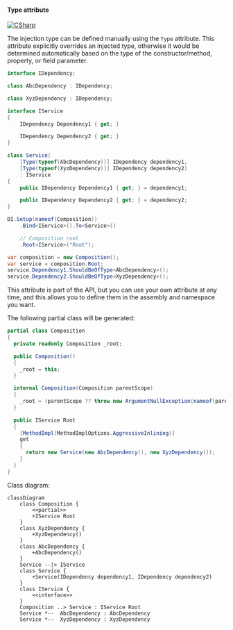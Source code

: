 #### Type attribute

[![CSharp](https://img.shields.io/badge/C%23-code-blue.svg)](../tests/Pure.DI.UsageTests/Attributes/TypeAttributeScenario.cs)

The injection type can be defined manually using the `Type` attribute. This attribute explicitly overrides an injected type, otherwise it would be determined automatically based on the type of the constructor/method, property, or field parameter.


```c#
interface IDependency;

class AbcDependency : IDependency;

class XyzDependency : IDependency;

interface IService
{
    IDependency Dependency1 { get; }

    IDependency Dependency2 { get; }
}

class Service(
    [Type(typeof(AbcDependency))] IDependency dependency1,
    [Type(typeof(XyzDependency))] IDependency dependency2)
    : IService
{
    public IDependency Dependency1 { get; } = dependency1;

    public IDependency Dependency2 { get; } = dependency2;
}

DI.Setup(nameof(Composition))
    .Bind<IService>().To<Service>()

    // Composition root
    .Root<IService>("Root");

var composition = new Composition();
var service = composition.Root;
service.Dependency1.ShouldBeOfType<AbcDependency>();
service.Dependency2.ShouldBeOfType<XyzDependency>();
```

This attribute is part of the API, but you can use your own attribute at any time, and this allows you to define them in the assembly and namespace you want.

The following partial class will be generated:

```c#
partial class Composition
{
  private readonly Composition _root;

  public Composition()
  {
    _root = this;
  }

  internal Composition(Composition parentScope)
  {
    _root = (parentScope ?? throw new ArgumentNullException(nameof(parentScope)))._root;
  }

  public IService Root
  {
    [MethodImpl(MethodImplOptions.AggressiveInlining)]
    get
    {
      return new Service(new AbcDependency(), new XyzDependency());
    }
  }
}
```

Class diagram:

```mermaid
classDiagram
	class Composition {
		<<partial>>
		+IService Root
	}
	class XyzDependency {
		+XyzDependency()
	}
	class AbcDependency {
		+AbcDependency()
	}
	Service --|> IService
	class Service {
		+Service(IDependency dependency1, IDependency dependency2)
	}
	class IService {
		<<interface>>
	}
	Composition ..> Service : IService Root
	Service *--  AbcDependency : AbcDependency
	Service *--  XyzDependency : XyzDependency
```

